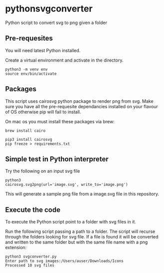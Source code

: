 # pythonsvgconverter

Python script to convert svg to png given a folder

## Pre-requesites

You will need latest Python installed.

Create a virtual environment and activate in the directory.

```
python3 -m venv env
source env/bin/activate
```

## Packages

This script uses cairosvg python package to render png from svg.
Make sure you have all the pre-requesite dependancies installed on
your flavour of OS otherwise pip will fail to install.

On mac os you must install these packages via brew:

```
brew install cairo
```

```
pip3 install cairosvg
pip freeze > requirements.txt
```

## Simple test in Python interpreter

Try the following on an input svg file

```
python3
cairosvg.svg2png(url='image.svg', write_to='image.png')
```

This will generate a sample png file from a image.svg file in this repository.

## Execute the code

To execute the Python script point to a folder with svg files in it.

Run the following script passing a path to a folder. The script will recurse
through the folders looking for svg file. If a file is found it will be converted and written to the same folder but with the same file name with a png extension:


```
python3 svgconverter.py
Enter path to svg images:/Users/auser/Downloads/Icons           
Processed 10 svg files
```
